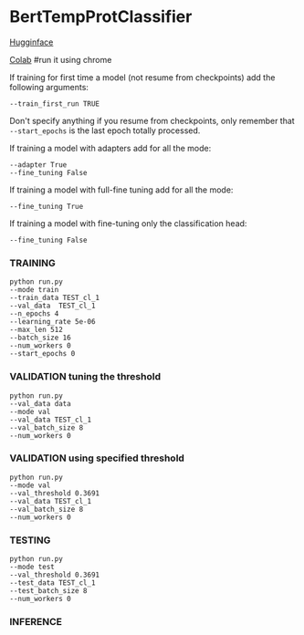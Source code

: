 # BertTempProtClassifier


[Hugginface](https://huggingface.co/Chrode/bert_prot_temp_classifier) 


[Colab](https://colab.research.google.com/drive/19OPKXZJTO2ofd6_agS1nAj9-OSYZVz87?usp=sharing) #run it using chrome


If training for first time a model (not resume from checkpoints) add the following arguments:
```
--train_first_run TRUE  
```
Don't specify anything if you resume from checkpoints, only remember that `--start_epochs` is the last epoch totally processed.

If training a model with adapters add for all the mode:

```
--adapter True
--fine_tuning False
```

If training a model with full-fine tuning add for all the mode:
```
--fine_tuning True
```


If training a model with fine-tuning only the classification head:
```
--fine_tuning False
```


###  TRAINING

```
python run.py 
--mode train 
--train_data TEST_cl_1 
--val_data  TEST_cl_1  
--n_epochs 4
--learning_rate 5e-06 
--max_len 512 
--batch_size 16  
--num_workers 0 
--start_epochs 0 
```

### VALIDATION tuning the threshold 

```
python run.py
--val_data data
--mode val 
--val_data TEST_cl_1 
--val_batch_size 8
--num_workers 0
```

### VALIDATION using specified threshold

```
python run.py
--mode val 
--val_threshold 0.3691
--val_data TEST_cl_1 
--val_batch_size 8 
--num_workers 0

```



### TESTING

```
python run.py
--mode test 
--val_threshold 0.3691 
--test_data TEST_cl_1 
--test_batch_size 8 
--num_workers 0

```

### INFERENCE  


